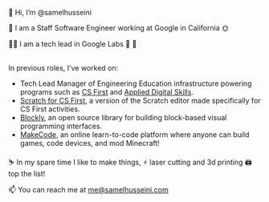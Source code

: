 👋 Hi, I’m @samelhusseini

🏢 I am a Staff Software Engineer working at Google in California 🌞

👨‍💼 I am a tech lead in Google Labs 🥼 🧪

<br > In previous roles, I've worked on:
- Tech Lead Manager of Engineering Education infrastructure powering programs such as [CS First](https://csfirst.withgoogle.com) and [Applied Digital Skills](http://applieddigitalskills.withgoogle.com).
- [Scratch for CS First](https://csfirst.withgoogle.com/project/editor), a version of the Scratch editor made specifically for CS First activities.
- [Blockly](https://github.com/google/blockly), an open source library for building block-based visual programming interfaces.
- [MakeCode](https://makecode.com), an online learn-to-code platform where anyone can build games, code devices, and mod Minecraft!

⛷️ In my spare time I like to make things, ⚡ laser cutting and 3d printing 🖨️ top the list!

📫 You can reach me at me@samelhusseini.com

<!---
samelhusseini/samelhusseini is a ✨ special ✨ repository because its `README.md` (this file) appears on your GitHub profile.
You can click the Preview link to take a look at your changes.
--->
